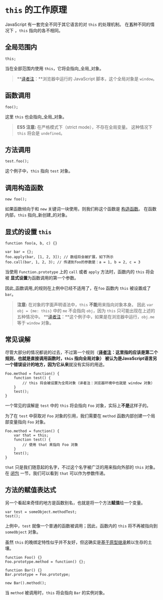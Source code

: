 # `this` 的工作原理
JavaScript 有一套完全不同于其它语言的对 `this` 的处理机制。 在**五**种不同的情况下 ，`this` 指向的各不相同。

## 全局范围内

```
this;
```

当在全部范围内使用 `this`，它将会指向_全局_对象。

> **[译者注][30]：**浏览器中运行的 JavaScript 脚本，这个全局对象是 `window`。

## 函数调用

```
foo();
```

这里 `this` 也会指向_全局_对象。

> **ES5 注意:** 在严格模式下（strict mode），不存在全局变量。 这种情况下 `this` 将会是 `undefined`。

## 方法调用

```
test.foo();
```

这个例子中，`this` 指向 `test` 对象。

## 调用构造函数

```
new foo();
```

如果函数倾向于和 `new` 关键词一块使用，则我们称这个函数是 [构造函数](#function.constructors)。 在函数内部，`this` 指向_新创建_的对象。

## 显式的设置 `this`

```
function foo(a, b, c) {}

var bar = {};
foo.apply(bar, [1, 2, 3]); // 数组将会被扩展，如下所示
foo.call(bar, 1, 2, 3); // 传递到foo的参数是：a = 1, b = 2, c = 3
```

当使用 `Function.prototype` 上的 `call` 或者 `apply` 方法时，函数内的 `this` 将会被 **显式设置**为函数调用的第一个参数。

因此_函数调用_的规则在上例中已经不适用了，在`foo` 函数内 `this` 被设置成了 `bar`。

> **注意:** 在对象的字面声明语法中，`this` **不能**用来指向对象本身。 因此 `var obj = {me: this}` 中的 `me` 不会指向 `obj`，因为 `this` 只可能出现在上述的五种情况中。 **[译者注][30]：**这个例子中，如果是在浏览器中运行，`obj.me` 等于 `window` 对象。

## 常见误解
尽管大部分的情况都说的过去，不过第一个规则（**[译者注][30]：**这里指的应该是第二个规则，也就是直接调用函数时，`this` 指向全局对象） 被认为是JavaScript语言另一个错误设计的地方，因为它**从来**就没有实际的用途。

```
Foo.method = function() {
    function test() {
        // this 将会被设置为全局对象（译者注：浏览器环境中也就是 window 对象）
    }
    test();
}
```

一个常见的误解是 `test` 中的 `this` 将会指向 `Foo` 对象，实际上**不是**这样子的。

为了在 `test` 中获取对 `Foo` 对象的引用，我们需要在 `method` 函数内部创建一个局部变量指向 `Foo` 对象。

```
Foo.method = function() {
    var that = this;
    function test() {
        // 使用 that 来指向 Foo 对象
    }
    test();
}
```

`that` 只是我们随意起的名字，不过这个名字被广泛的用来指向外部的 `this` 对象。 在 [闭包](#function.closures) 一节，我们可以看到 `that` 可以作为参数传递。

## 方法的赋值表达式
另一个看起来奇怪的地方是函数别名，也就是将一个方法**赋值**给一个变量。

```
var test = someObject.methodTest;
test();
```

上例中，`test` 就像一个普通的函数被调用；因此，函数内的 `this` 将不再被指向到 `someObject` 对象。

虽然 `this` 的晚绑定特性似乎并不友好，但这确实是[基于原型继承](#object.prototype)赖以生存的土壤。

```
function Foo() {}
Foo.prototype.method = function() {};

function Bar() {}
Bar.prototype = Foo.prototype;

new Bar().method();
```

当 `method` 被调用时，`this` 将会指向 `Bar` 的实例对象。

[30]: http://cnblogs.com/sanshi/
